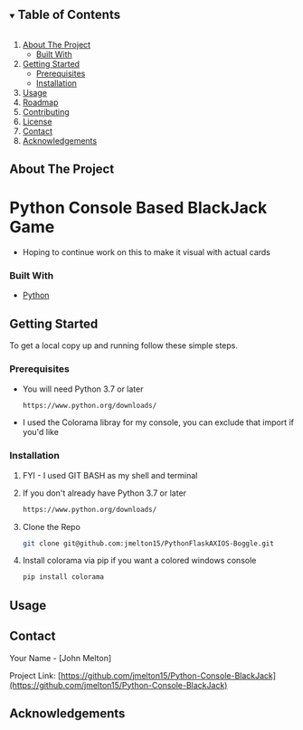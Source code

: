 <!-- TABLE OF CONTENTS -->
<details open="open">
  <summary><h2 style="display: inline-block">Table of Contents</h2></summary>
  <ol>
    <li>
      <a href="#about-the-project">About The Project</a>
      <ul>
        <li><a href="#built-with">Built With</a></li>
      </ul>
    </li>
    <li>
      <a href="#getting-started">Getting Started</a>
      <ul>
        <li><a href="#prerequisites">Prerequisites</a></li>
        <li><a href="#installation">Installation</a></li>
      </ul>
    </li>
    <li><a href="#usage">Usage</a></li>
    <li><a href="#roadmap">Roadmap</a></li>
    <li><a href="#contributing">Contributing</a></li>
    <li><a href="#license">License</a></li>
    <li><a href="#contact">Contact</a></li>
    <li><a href="#acknowledgements">Acknowledgements</a></li>
  </ol>
</details>



<!-- ABOUT THE PROJECT -->
## About The Project

# Python Console Based BlackJack Game
* Hoping to continue work on this to make it visual with actual cards


### Built With

* [Python](https://www.python.org/)



<!-- GETTING STARTED -->
## Getting Started

To get a local copy up and running follow these simple steps.

### Prerequisites

* You will need Python 3.7 or later
  ```sh
  https://www.python.org/downloads/
  ```
* I used the Colorama libray for my console, you can exclude that import if you'd like


### Installation

1. FYI - I used GIT BASH as my shell and terminal

2. If you don't already have Python 3.7 or later
   ```sh
   https://www.python.org/downloads/
   ```
3. Clone the Repo 
   ```sh
   git clone git@github.com:jmelton15/PythonFlaskAXIOS-Boggle.git
   ```
4. Install colorama via pip if you want a colored windows console
   ```sh
   pip install colorama
   ```


<!-- USAGE EXAMPLES -->
## Usage




<!-- CONTACT -->
## Contact

Your Name - [John Melton]

Project Link: [https://github.com/jmelton15/Python-Console-BlackJack](https://github.com/jmelton15/Python-Console-BlackJack)



<!-- ACKNOWLEDGEMENTS -->
## Acknowledgements

